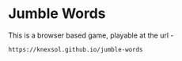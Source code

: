 # Jumble Words

This is a browser based game, playable at the url - 

`https://knexsol.github.io/jumble-words`